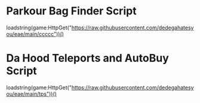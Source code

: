# Parkour Bag Finder Script
loadstring(game:HttpGet("https://raw.githubusercontent.com/dedegahatesyou/eae/main/ccccc"))()

# Da Hood Teleports and AutoBuy Script
loadstring(game:HttpGet("https://raw.githubusercontent.com/dedegahatesyou/eae/main/tps"))()
